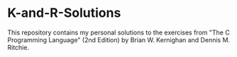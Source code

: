 # K-and-R-Solutions
This repository contains my personal solutions to the exercises from "The C Programming Language" (2nd Edition) by Brian W. Kernighan and Dennis M. Ritchie.
